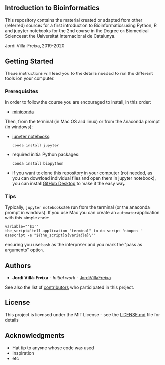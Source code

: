 ## Introduction to Bioinformatics

This repository contains the material created or adapted from other (referred) sources for a first introduction to Bioinformatics using Python, R and jupyter notebooks for the 2nd course in the Degree on Biomedical Sciencesat the Universitat Internacional de Catalunya.

Jordi Villà-Freixa, 2019-2020

## Getting Started

These instructions will lead you to the details needed to run the different tools ion your computer.

### Prerequisites

In order to follow the course you are encouraged to install, in this order:
* [miniconda](https://docs.conda.io/en/latest/miniconda.html)

Then, from the terminal (in Mac OS and linux) or from the Anaconda prompt (in windows):
* [jupyter notebooks](https://jupyter.org/install):
  ```
  conda install jupyter
  ```
* required initial Python packages:
  ```
  conda install biopython
  ```
* if you want to clone this repository in your computer (not needed, as you can download individual files and open them in jupyter notebook), you can install [GitHub Desktop](https://desktop.github.com) to make it the easy way.

### Tips

Typically, `jupyter notebooks`are run from the terminal (or the anaconda prompt in windows). If you use Mac you can create an `automator`application with this simple code:
```
variable="'$1'"
the_script='tell application "terminal" to do script "nbopen '
osascript -e "${the_script}${variable}\""
```
ensuring you use `bash` as the interpreter and you mark the "pass as arguments" option.

## Authors

* **Jordi Villà-Freixa** - *Initial work* - [JordiVillaFreixa](https://github.com/JordiVillaFreixa)

See also the list of [contributors](https://github.com/JordiVillaFreixa/IntroBioinfo/contributors) who participated in this project.

## License

This project is licensed under the MIT License - see the [LICENSE.md](LICENSE.md) file for details

## Acknowledgments

* Hat tip to anyone whose code was used
* Inspiration
* etc
